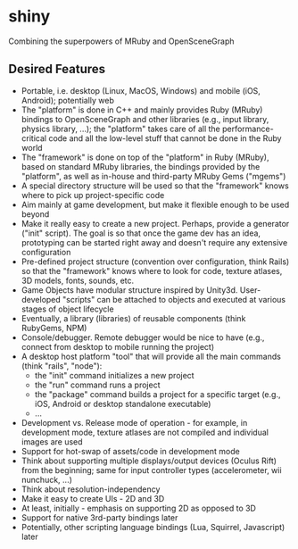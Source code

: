 # shiny
Combining the superpowers of MRuby and OpenSceneGraph

## Desired Features
- Portable, i.e. desktop (Linux, MacOS, Windows) and mobile (iOS, Android); potentially web
- The "platform" is done in C++ and mainly provides Ruby (MRuby) bindings to OpenSceneGraph
  and other libraries (e.g., input library, physics library, ...);
  the "platform" takes care of all the performance-critical code and all the low-level stuff
  that cannot be done in the Ruby world
- The "framework" is done on top of the "platform" in Ruby (MRuby), based on standard MRuby
  libraries, the bindings provided by the "platform", as well as in-house and third-party MRuby Gems ("mgems")
- A special directory structure will be used so that the "framework" knows where to pick up
  project-specific code
- Aim mainly at game development, but make it flexible enough to be used beyond
- Make it really easy to create a new project. Perhaps, provide a generator ("init" script). 
  The goal is so that once the game dev has an idea, prototyping can be started right away and doesn't require
  any extensive configuration
- Pre-defined project structure (convention over configuration, think Rails) so that the "framework" knows
  where to look for code, texture atlases, 3D models, fonts, sounds, etc.
- Game Objects have modular structure inspired by Unity3d. User-developed "scripts" can be attached to objects
  and executed at various stages of object lifecycle
- Eventually, a library (libraries) of reusable components (think RubyGems, NPM)
- Console/debugger. Remote debugger would be nice to have (e.g., connect from desktop to mobile running the project)
- A desktop host platform "tool" that will provide all the main commands (think "rails", "node"):
  - the "init" command initializes a new project
  - the "run" command runs a project
  - the "package" command builds a project for a specific target (e.g., iOS, Android or desktop standalone executable)
  - ...
- Development vs. Release mode of operation - for example, in development mode, texture atlases are
  not compiled and individual images are used
- Support for hot-swap of assets/code in development mode
- Think about supporting multiple displays/output devices (Oculus Rift) from the beginning; 
  same for input controller types (accelerometer, wii nunchuck, ...)
- Think about resolution-independency
- Make it easy to create UIs - 2D and 3D
- At least, initially - emphasis on supporting 2D as opposed to 3D
- Support for native 3rd-party bindings later
- Potentially, other scripting language bindings (Lua, Squirrel, Javascript) later